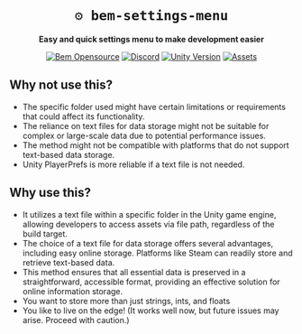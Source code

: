 <div align="center">

# `⚙️ bem-settings-menu`

**Easy and quick settings menu to make development easier**

[![Bem Opensource](https://img.shields.io/badge/bem-open%20source-blueviolet.svg)](#)
[![Discord](https://img.shields.io/badge/discord-%237289da.svg?logo=discord)](https://discord.gg/7mqsYMzWdh)
[![Unity Version](https://img.shields.io/badge/Unity-2021%20LTS-black.svg?logo=unity)](https://unity.com/releases/lts)
[![Assets](https://img.shields.io/badge/Assets-Kenny-green.svg)](https://kenney.nl/assets/interface-sounds)
</div>

## Why not use this?

- The specific folder used might have certain limitations or requirements that could affect its functionality.
- The reliance on text files for data storage might not be suitable for complex or large-scale data due to potential performance issues.
- The method might not be compatible with platforms that do not support text-based data storage.
- Unity PlayerPrefs is more reliable if a text file is not needed.

## Why use this?

- It utilizes a text file within a specific folder in the Unity game engine, allowing developers to access assets via file path, regardless of the build target.
- The choice of a text file for data storage offers several advantages, including easy online storage. Platforms like Steam can readily store and retrieve text-based data.
- This method ensures that all essential data is preserved in a straightforward, accessible format, providing an effective solution for online information storage.
- You want to store more than just strings, ints, and floats
- You like to live on the edge! (It works well now, but future issues may arise. Proceed with caution.)
